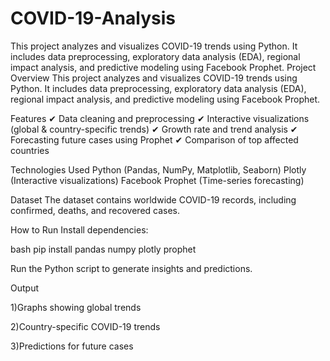 # COVID-19-Analysis
This project analyzes and visualizes COVID-19 trends using Python. It includes data preprocessing, exploratory data analysis (EDA), regional impact analysis, and predictive modeling using Facebook Prophet.
Project Overview
This project analyzes and visualizes COVID-19 trends using Python. It includes data preprocessing, exploratory data analysis (EDA), regional impact analysis, and predictive modeling using Facebook Prophet.

Features
✔ Data cleaning and preprocessing
✔ Interactive visualizations (global & country-specific trends)
✔ Growth rate and trend analysis
✔ Forecasting future cases using Prophet
✔ Comparison of top affected countries

Technologies Used
Python (Pandas, NumPy, Matplotlib, Seaborn)
Plotly (Interactive visualizations)
Facebook Prophet (Time-series forecasting)

Dataset
The dataset contains worldwide COVID-19 records, including confirmed, deaths, and recovered cases.

How to Run
Install dependencies:

bash
pip install pandas numpy plotly prophet

Run the Python script to generate insights and predictions.

Output

1)Graphs showing global trends

2)Country-specific COVID-19 trends

3)Predictions for future cases

